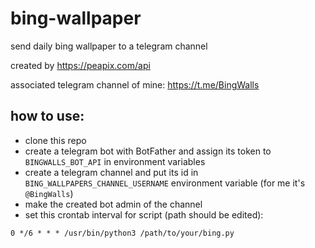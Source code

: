 # bing-wallpaper
send daily bing wallpaper to a telegram channel

created by https://peapix.com/api

associated telegram channel of mine: https://t.me/BingWalls

## how to use:
- clone this repo
- create a telegram bot with BotFather and assign its token to `BINGWALLS_BOT_API` in environment variables
- create a telegram channel and put its id in `BING_WALLPAPERS_CHANNEL_USERNAME` environment variable (for me it's `@BingWalls`)
- make the created bot admin of the channel
- set this crontab interval for script (path should be edited):
```
0 */6 * * * /usr/bin/python3 /path/to/your/bing.py
```
